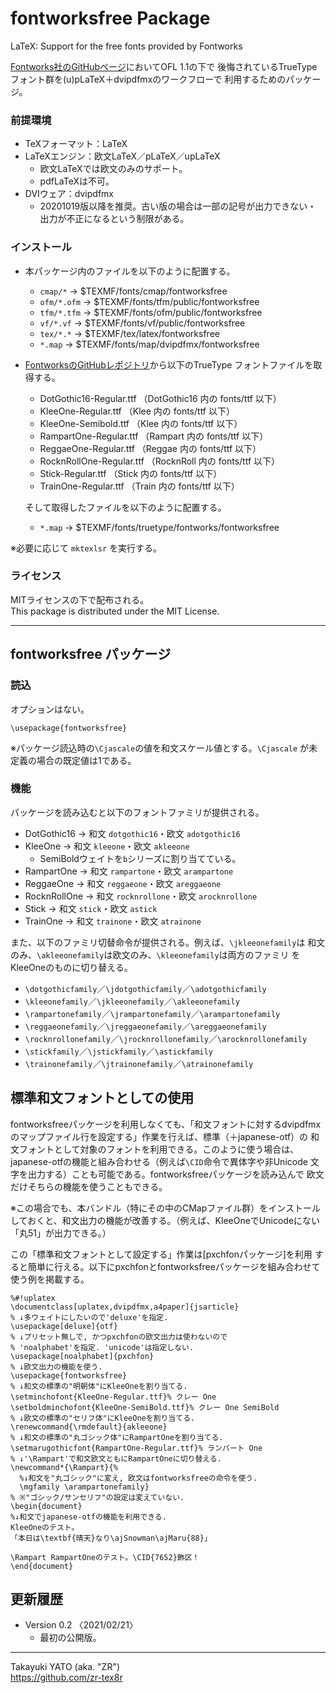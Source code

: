 fontworksfree Package
=====================

LaTeX: Support for the free fonts provided by Fontworks

[Fontworks社のGitHubページ][fontworks-repos]においてOFL 1.1の下で
後悔されているTrueTypeフォント群を(u)pLaTeX＋dvipdfmxのワークフローで
利用するためのパッケージ。

### 前提環境

  * TeXフォーマット：LaTeX
  * LaTeXエンジン：欧文LaTeX／pLaTeX／upLaTeX
      - 欧文LaTeXでは欧文のみのサポート。
      - pdfLaTeXは不可。
  * DVIウェア：dvipdfmx
      - 20201019版以降を推奨。古い版の場合は一部の記号が出力できない・
        出力が不正になるという制限がある。

### インストール

  * 本パッケージ内のファイルを以下のように配置する。

      - `cmap/*`     → $TEXMF/fonts/cmap/fontworksfree
      - `ofm/*.ofm`  → $TEXMF/fonts/tfm/public/fontworksfree
      - `tfm/*.tfm`  → $TEXMF/fonts/ofm/public/fontworksfree
      - `vf/*.vf`    → $TEXMF/fonts/vf/public/fontworksfree
      - `tex/*.*`    → $TEXMF/tex/latex/fontworksfree
      - `*.map`      → $TEXMF/fonts/map/dvipdfmx/fontworksfree

  * [FontworksのGitHubレポジトリ][fontworks-repos]から以下のTrueType
    フォントファイルを取得する。

      - DotGothic16-Regular.ttf     （DotGothic16 内の fonts/ttf 以下）
      - KleeOne-Regular.ttf         （Klee 内の fonts/ttf 以下）
      - KleeOne-Semibold.ttf        （Klee 内の fonts/ttf 以下）
      - RampartOne-Regular.ttf      （Rampart 内の fonts/ttf 以下）
      - ReggaeOne-Regular.ttf       （Reggae 内の fonts/ttf 以下）
      - RocknRollOne-Regular.ttf    （RocknRoll 内の fonts/ttf 以下）
      - Stick-Regular.ttf           （Stick 内の fonts/ttf 以下）
      - TrainOne-Regular.ttf        （Train 内の fonts/ttf 以下）

    そして取得したファイルを以下のように配置する。

      - `*.map` → $TEXMF/fonts/truetype/fontworks/fontworksfree

※必要に応じて `mktexlsr` を実行する。

### ライセンス

MITライセンスの下で配布される。  
This package is distributed under the MIT License.


------------------------
fontworksfree パッケージ
------------------------

### 読込

オプションはない。

    \usepackage{fontworksfree}

※パッケージ読込時の`\Cjascale`の値を和文スケール値とする。`\Cjascale`
が未定義の場合の既定値は1である。

### 機能

パッケージを読み込むと以下のフォントファミリが提供される。

  * DotGothic16  → 和文 `dotgothic16`・欧文 `adotgothic16`
  * KleeOne      → 和文 `kleeone`・欧文 `akleeone`
      - SemiBoldウェイトを`b`シリーズに割り当てている。
  * RampartOne   → 和文 `rampartone`・欧文 `arampartone`
  * ReggaeOne    → 和文 `reggaeone`・欧文 `areggaeone`
  * RocknRollOne → 和文 `rocknrollone`・欧文 `arocknrollone`
  * Stick        → 和文 `stick`・欧文 `astick`
  * TrainOne     → 和文 `trainone`・欧文 `atrainone`

また、以下のファミリ切替命令が提供される。例えば、`\jkleeonefamily`は
和文のみ、`\akleeonefamily`は欧文のみ、`\kleeonefamily`は両方のファミリ
をKleeOneのものに切り替える。

  * `\dotgothicfamily`／`\jdotgothicfamily`／`\adotgothicfamily`
  * `\kleeonefamily`／`\jkleeonefamily`／`\akleeonefamily`
  * `\rampartonefamily`／`\jrampartonefamily`／`\arampartonefamily`
  * `\reggaeonefamily`／`\jreggaeonefamily`／`\areggaeonefamily`
  * `\rocknrollonefamily`／`\jrocknrollonefamily`／`\arocknrollonefamily`
  * `\stickfamily`／`\jstickfamily`／`\astickfamily`
  * `\trainonefamily`／`\jtrainonefamily`／`\atrainonefamily`


標準和文フォントとしての使用
----------------------------

fontworksfreeパッケージを利用しなくても、「和文フォントに対するdvipdfmx
のマップファイル行を設定する」作業を行えば、標準（＋japanese-otf）の
和文フォントとして対象のフォントを利用できる。このように使う場合は、
japanese-otfの機能と組み合わせる（例えば`\CID`命令で異体字や非Unicode
文字を出力する）ことも可能である。fontworksfreeパッケージを読み込んで
欧文だけそちらの機能を使うこともできる。

※この場合でも、本バンドル（特にその中のCMapファイル群）をインストール
しておくと、和文出力の機能が改善する。（例えば、KleeOneでUnicodeにない
「丸51」が出力できる。）

この「標準和文フォントとして設定する」作業は[pxchfonパッケージ]を利用
すると簡単に行える。以下にpxchfonとfontworksfreeパッケージを組み合わせて
使う例を掲載する。

    %#!uplatex
    \documentclass[uplatex,dvipdfmx,a4paper]{jsarticle}
    % ↓多ウェイトにしたいので'deluxe'を指定.
    \usepackage[deluxe]{otf}
    % ↓プリセット無しで, かつpxchfonの欧文出力は使わないので
    % 'noalphabet'を指定. 'unicode'は指定しない.
    \usepackage[noalphabet]{pxchfon}
    % ↓欧文出力の機能を使う.
    \usepackage{fontworksfree}
    % ↓和文の標準の"明朝体"にKleeOneを割り当てる.
    \setminchofont{KleeOne-Regular.ttf}% クレー One
    \setboldminchofont{KleeOne-SemiBold.ttf}% クレー One SemiBold
    % ↓欧文の標準の"セリフ体"にKleeOneを割り当てる.
    \renewcommand{\rmdefault}{akleeone}
    % ↓和文の標準の"丸ゴシック体"にRampartOneを割り当てる.
    \setmarugothicfont{RampartOne-Regular.ttf}% ランパート One
    % ↓'\Rampart'で和文欧文ともにRampartOneに切り替える.
    \newcommand*{\Rampart}{%
      %↓和文を"丸ゴシック"に変え, 欧文はfontworksfreeの命令を使う.
      \mgfamily \arampartonefamily}
    % ※"ゴシック/サンセリフ"の設定は変えていない.
    \begin{document}
    %↓和文でjapanese-otfの機能を利用できる.
    KleeOneのテスト。
    「本日は\textbf{晴天}なり\ajSnowman\ajMaru{88}」

    \Rampart RampartOneのテスト。\CID{7652}飾区！
    \end{document}


更新履歴
--------

  * Version 0.2 〈2021/02/21〉
      - 最初の公開版。


[fontworks-repos]: https://github.com/fontworks-fonts

--------------------
Takayuki YATO (aka. "ZR")  
https://github.com/zr-tex8r
